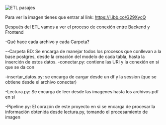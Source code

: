 ![ETL pasajes](https://i.ibb.co/G29XycQ)

Para ver la imagen tienes que entrar al link:
https://i.ibb.co/G29XycQ

Después del ETL vamos a ver el proceso de conexión entre Backend y Frontend

-Qué hace cada archivo y cada Carpeta?

--Carpeta BD:
Se encarga de manejar todos los procesos que conllevan a la base postgres, desde la creación del modelo de cada tabla, hasta la inserción de estos datos.
-conectar.py:
contiene las URI y la conexión en si que se da con

-insertar_datos.py:
se encarga de cargar desde un df y la session (que se obtiene desde el archivo conectar)

-Lectura.py:
Se encarga de leer desde las imagenes hasta los archivos pdf en si

-Pipeline.py:
El corazón de este proyecto en si se encarga de procesar la información obtenida desde lectura.py, tomando el procesamiento de imagen
